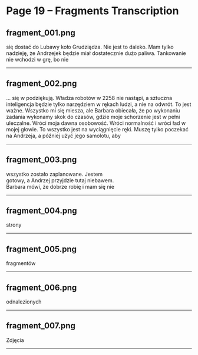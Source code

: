 # Page 19 – Fragments Transcription

## fragment_001.png

się dostać do Lubawy koło Grudziądza. Nie
jest to daleko. Mam tylko nadzieję, że
Andrzejek będzie miał dostatecznie dużo
paliwa. Tankowanie nie wchodzi w grę, bo nie

---

## fragment_002.png

... się w
podziękują. Władza robotów w 2258 nie
nastąpi, a sztuczna inteligencja będzie tylko
narzędziem w rękach ludzi, a nie na odwrót. To
jest ważne. Wszystko mi się miesza, ale
Barbara obiecała, że po wykonaniu zadania
wykonamy skok do czasów, gdzie moje
schorzenie jest w pełni uleczalne. Wróci moja
dawna osobowość. Wróci normalność i wróci ład
w mojej głowie. To wszystko jest na
wyciągnięcie ręki. Muszę tylko poczekać na
Andrzeja, a później użyć jego samolotu, aby

---

## fragment_003.png

wszystko zostało zaplanowane. Jestem  
gotowy, a Andrzej przyjdzie tutaj niebawem.  
Barbara mówi, że dobrze robię i mam się nie

---

## fragment_004.png

strony

---

## fragment_005.png

fragmentów

---

## fragment_006.png

odnalezionych

---

## fragment_007.png

Zdjęcia

---

